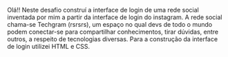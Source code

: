 Olá!! Neste desafio construí a interface de login de uma rede social inventada por mim a partir da interface de login do instagram.
A rede social chama-se Techgram (rsrsrs), um espaço no qual devs de todo o mundo podem conectar-se para compartilhar conhecimentos, tirar dúvidas, entre outros, a respeito de tecnologias diversas.
Para a construção da interface de login utilizei HTML e CSS.
